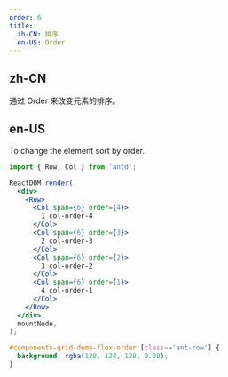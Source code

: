 ```yaml
---
order: 6
title:
  zh-CN: 排序
  en-US: Order
---
```


## zh-CN

通过 Order 来改变元素的排序。

## en-US

To change the element sort by order.

```jsx
import { Row, Col } from 'antd';

ReactDOM.render(
  <div>
    <Row>
      <Col span={6} order={4}>
        1 col-order-4
      </Col>
      <Col span={6} order={3}>
        2 col-order-3
      </Col>
      <Col span={6} order={2}>
        3 col-order-2
      </Col>
      <Col span={6} order={1}>
        4 col-order-1
      </Col>
    </Row>
  </div>,
  mountNode,
);
```

```css
#components-grid-demo-flex-order [class~='ant-row'] {
  background: rgba(128, 128, 128, 0.08);
}
```
